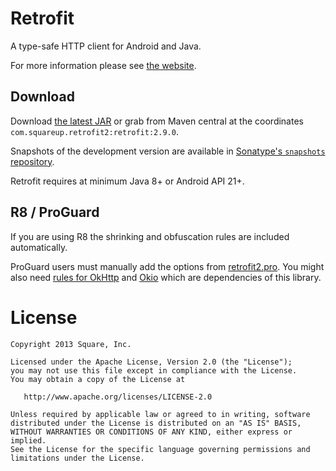Retrofit
========

A type-safe HTTP client for Android and Java.

For more information please see [the website][1].


Download
--------

Download [the latest JAR][2] or grab from Maven central at the coordinates `com.squareup.retrofit2:retrofit:2.9.0`.

Snapshots of the development version are available in [Sonatype's `snapshots` repository][snap].

Retrofit requires at minimum Java 8+ or Android API 21+.


R8 / ProGuard
-------------

If you are using R8 the shrinking and obfuscation rules are included automatically.

ProGuard users must manually add the options from
[retrofit2.pro][proguard file].
You might also need [rules for OkHttp][okhttp proguard] and [Okio][okio proguard] which are dependencies of this library.


License
=======

    Copyright 2013 Square, Inc.

    Licensed under the Apache License, Version 2.0 (the "License");
    you may not use this file except in compliance with the License.
    You may obtain a copy of the License at

       http://www.apache.org/licenses/LICENSE-2.0

    Unless required by applicable law or agreed to in writing, software
    distributed under the License is distributed on an "AS IS" BASIS,
    WITHOUT WARRANTIES OR CONDITIONS OF ANY KIND, either express or implied.
    See the License for the specific language governing permissions and
    limitations under the License.


[1]: https://square.github.io/retrofit/
[2]: https://search.maven.org/remote_content?g=com.squareup.retrofit2&a=retrofit&v=LATEST
[snap]: https://s01.oss.sonatype.org/content/repositories/snapshots/
[proguard file]: https://github.com/square/retrofit/blob/master/retrofit/src/main/resources/META-INF/proguard/retrofit2.pro
[okhttp proguard]: https://square.github.io/okhttp/r8_proguard/
[okio proguard]: https://square.github.io/okio/#r8-proguard
